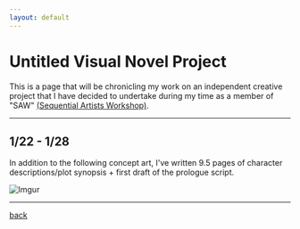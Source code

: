 ```yaml
---
layout: default
---
```


# Untitled Visual Novel Project

This is a page that will be chronicling my work on an independent creative project that I have decided to undertake during my time as a member of "SAW" [(Sequential Artists Workshop)](https://www.sequentialartistsworkshop.org/).

* * *

## 1/22 - 1/28

In addition to the following concept art, I've written 9.5 pages of character descriptions/plot synopsis + first draft of the prologue script.

![Imgur](https://i.imgur.com/fHlZPzK.png)

* * *
[back](./)
